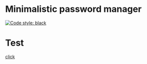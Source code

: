 # Minimalistic password manager
[![Code style: black](https://img.shields.io/badge/code%20style-black-000000.svg)](https://github.com/psf/black)
# Test
[click](3.132.198.109)
